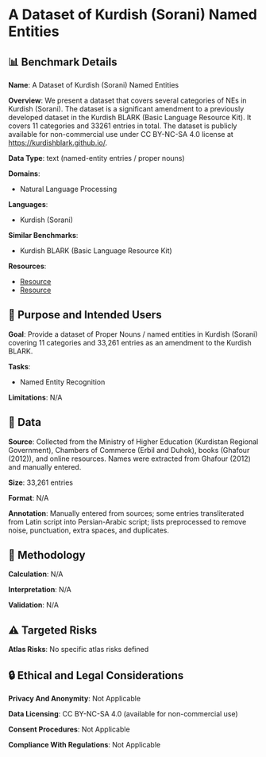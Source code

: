 # A Dataset of Kurdish (Sorani) Named Entities

## 📊 Benchmark Details

**Name**: A Dataset of Kurdish (Sorani) Named Entities

**Overview**: We present a dataset that covers several categories of NEs in Kurdish (Sorani). The dataset is a significant amendment to a previously developed dataset in the Kurdish BLARK (Basic Language Resource Kit). It covers 11 categories and 33261 entries in total. The dataset is publicly available for non-commercial use under CC BY-NC-SA 4.0 license at https://kurdishblark.github.io/.

**Data Type**: text (named-entity entries / proper nouns)

**Domains**:
- Natural Language Processing

**Languages**:
- Kurdish (Sorani)

**Similar Benchmarks**:
- Kurdish BLARK (Basic Language Resource Kit)

**Resources**:
- [Resource](https://kurdishblark.github.io/)
- [Resource](https://arxiv.org/abs/2301.04962)

## 🎯 Purpose and Intended Users

**Goal**: Provide a dataset of Proper Nouns / named entities in Kurdish (Sorani) covering 11 categories and 33,261 entries as an amendment to the Kurdish BLARK.

**Tasks**:
- Named Entity Recognition

**Limitations**: N/A

## 💾 Data

**Source**: Collected from the Ministry of Higher Education (Kurdistan Regional Government), Chambers of Commerce (Erbil and Duhok), books (Ghafour (2012)), and online resources. Names were extracted from Ghafour (2012) and manually entered.

**Size**: 33,261 entries

**Format**: N/A

**Annotation**: Manually entered from sources; some entries transliterated from Latin script into Persian-Arabic script; lists preprocessed to remove noise, punctuation, extra spaces, and duplicates.

## 🔬 Methodology

**Calculation**: N/A

**Interpretation**: N/A

**Validation**: N/A

## ⚠️ Targeted Risks

**Atlas Risks**:
No specific atlas risks defined

## 🔒 Ethical and Legal Considerations

**Privacy And Anonymity**: Not Applicable

**Data Licensing**: CC BY-NC-SA 4.0 (available for non-commercial use)

**Consent Procedures**: Not Applicable

**Compliance With Regulations**: Not Applicable
